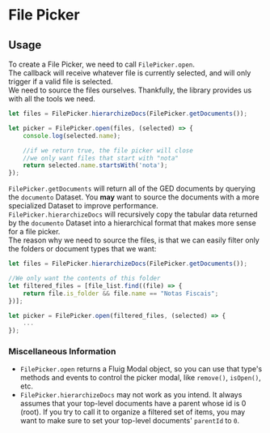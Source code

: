 # File Picker
## Usage
To create a File Picker, we need to call `FilePicker.open`.  
The callback will receive whatever file is currently selected, and will only trigger if a valid file is selected.  
We need to source the files ourselves. Thankfully, the library provides us with all the tools we need.

```js
let files = FilePicker.hierarchizeDocs(FilePicker.getDocuments());

let picker = FilePicker.open(files, (selected) => {
    console.log(selected.name);

    //if we return true, the file picker will close
    //we only want files that start with "nota"
    return selected.name.startsWith('nota');
});
```
`FilePicker.getDocuments` will return all of the GED documents by querying the `documento` Dataset. You **may** want to source the documents with a more specialized Dataset to improve performance.  
`FilePicker.hierarchizeDocs` will recursively copy the tabular data returned by the `documento` Dataset into a hierarchical format that makes more sense for a file picker.  
The reason why we need to source the files, is that we can easily filter only the folders or document types that we want:
```js
let files = FilePicker.hierarchizeDocs(FilePicker.getDocuments());

//We only want the contents of this folder
let filtered_files = [file_list.find((file) => {
    return file.is_folder && file.name == "Notas Fiscais";
})];

let picker = FilePicker.open(filtered_files, (selected) => {
    ...
});
```

### Miscellaneous Information
- `FilePicker.open` returns a Fluig Modal object, so you can use that type's methods and events to control the picker modal, like `remove()`, `isOpen()`, etc.
- `FilePicker.hierarchizeDocs` may not work as you intend. It always assumes that your top-level documents have a parent whose id is 0 (root). If you try to call it to organize a filtered set of items, you may want to make sure to set your top-level documents' `parentId` to `0`.
